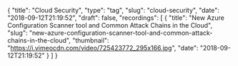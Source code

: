 {
  "title": "Cloud Security",
  "type": "tag",
  "slug": "cloud-security",
  "date": "2018-09-12T21:19:52",
  "draft": false,
  "recordings": [
    {
      "title": "New Azure Configuration Scanner tool and Common Attack Chains in the Cloud",
      "slug": "new-azure-configuration-scanner-tool-and-common-attack-chains-in-the-cloud",
      "thumbnail": "https://i.vimeocdn.com/video/725423772_295x166.jpg",
      "date": "2018-09-12T21:19:52"
    }
  ]
}